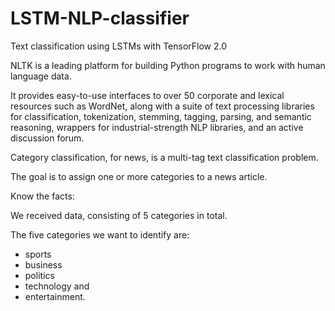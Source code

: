 # LSTM-NLP-classifier
Text classification using LSTMs with TensorFlow 2.0

NLTK is a leading platform for building Python programs to work with human language data.

It provides easy-to-use interfaces to over 50 corporate and lexical resources such as WordNet, along with a suite of text processing libraries for classification, tokenization, stemming, tagging, parsing, and semantic reasoning, wrappers for industrial-strength NLP libraries, and an active discussion forum.

Category classification, for news, is a multi-tag text classification problem.

The goal is to assign one or more categories to a news article.

Know the facts:

We received data, consisting of 5 categories in total.

The five categories we want to identify are:
* sports
* business
* politics
* technology and
* entertainment.
